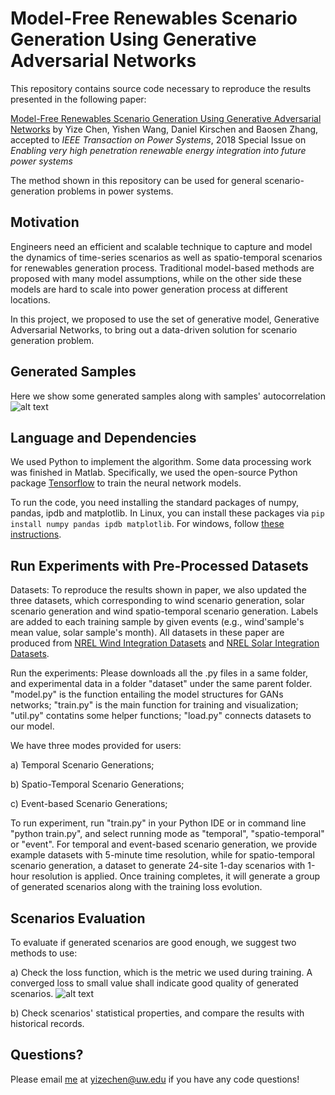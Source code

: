 # Model-Free Renewables Scenario Generation Using Generative Adversarial Networks

This repository contains source code necessary to reproduce the results presented in the following paper:

[Model-Free Renewables Scenario Generation Using Generative Adversarial Networks](https://arxiv.org/abs/1707.09676)
by Yize Chen, Yishen Wang, Daniel Kirschen and Baosen Zhang, accepted to *IEEE Transaction on Power Systems*, 2018 Special Issue on *Enabling very high penetration renewable energy integration into future power systems* 

The method shown in this repository can be used for general scenario-generation problems in power systems. 

## Motivation
Engineers need an efficient and scalable technique to capture and model the dynamics of time-series scenarios as well as spatio-temporal scenarios for renewables generation process. Traditional model-based methods are proposed with many model assumptions, while on the other side these models are hard to scale into power generation process at different locations.

In this project, we proposed to use the set of generative model, Generative Adversarial Networks, to bring out a data-driven solution for scenario generation problem. 

## Generated Samples
Here we show some generated samples along with samples' autocorrelation
![alt text](https://github.com/chennnnnyize/Renewables_Scenario_Gen_GAN/blob/master/datasets/samples.png)

## Language and Dependencies

We used Python to implement the algorithm. Some data processing work was finished in Matlab. Specifically, we used the open-source Python package [Tensorflow](https://www.tensorflow.org/) to train the neural network models.

To run the code, you need installing the standard packages of numpy, pandas, ipdb and matplotlib. In Linux, you can install these packages via `pip install numpy pandas ipdb matplotlib`. For windows, follow [these instructions](https://www.tensorflow.org/install/install_windows). 


## Run Experiments with Pre-Processed Datasets

Datasets: To reproduce the results shown in paper, we also updated the three datasets, which corresponding to wind scenario generation, solar scenario generation and wind spatio-temporal scenario generation. Labels are added to each training sample by given events (e.g., wind'sample's mean value, solar sample's month). All datasets in these paper are produced from [NREL Wind Integration Datasets](https://www.nrel.gov/grid/wind-integration-data.html) and [NREL Solar Integration Datasets](https://www.nrel.gov/grid/solar-power-data.html).

Run the experiments: 
Please downloads all the .py files in a same folder, and experimental data in a folder "dataset" under the same parent folder.
"model.py" is the function entailing the model structures for GANs networks;
"train.py" is the main function for training and visualization;
"util.py" contatins some helper functions;
"load.py" connects datasets to our model.

We have three modes provided for users:

a) Temporal Scenario Generations; 

b) Spatio-Temporal Scenario Generations;

c) Event-based Scenario Generations;

To run experiment, run "train.py" in your Python IDE or in command line "python train.py", and select running mode as "temporal", "spatio-temporal" or "event". For temporal and event-based scenario generation, we provide example datasets with 5-minute time resolution, while for spatio-temporal scenario generation, a dataset to generate 24-site 1-day scenarios with 1-hour resolution is applied. Once training completes, it will generate a group of generated scenarios along with the training loss evolution.

## Scenarios Evaluation

To evaluate if generated scenarios are good enough, we suggest two methods to use:

a) Check the loss function, which is the metric we used during training. A converged loss to small value shall indicate good quality of generated scenarios.
![alt text](https://github.com/chennnnnyize/Renewables_Scenario_Gen_GAN/blob/master/datasets/loss.png)

b) Check scenarios' statistical properties, and compare the results with historical records.

## Questions?

Please email [me](http://blogs.uw.edu/yizechen/) at yizechen@uw.edu if you have any code questions!
